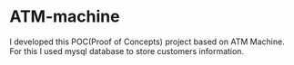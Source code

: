 # ATM-machine

I developed this POC(Proof of Concepts) project based on ATM Machine. For this I used mysql database to store customers information.
